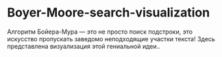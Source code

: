 # Boyer-Moore-search-visualization
Алгоритм Бойера-Мура — это не просто поиск подстроки, это искусство пропускать заведомо неподходящие участки текста! Здесь представлена визуализация этой гениальной идеи..
